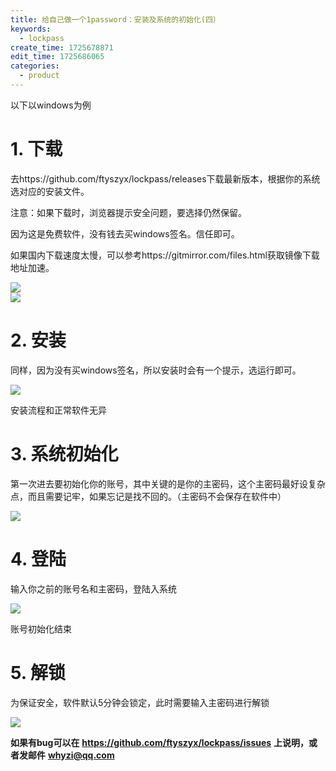 ```yaml
---
title: 给自己做一个1password：安装及系统的初始化(四）
keywords:
  - lockpass
create_time: 1725678871
edit_time: 1725686065
categories:
  - product
---
```



以下以windows为例

# 1. 下载

去https://github.com/ftyszyx/lockpass/releases下载最新版本，根据你的系统选对应的安装文件。

注意：如果下载时，浏览器提示安全问题，要选择仍然保留。

因为这是免费软件，没有钱去买windows签名。信任即可。

如果国内下载速度太慢，可以参考https://gitmirror.com/files.html获取镜像下载地址加速。

<div class="flex gap-3 columns-2" column-size="2">
<div class="w-[50%]" width-ratio="50">
<img src="/assets/AasQbQskTodwNXxGI5dclv3bnPg.png" src-width="376" class="markdown-img m-auto" src-height="260" align="center"/>
</div>
<div class="w-[50%]" width-ratio="50">
<img src="/assets/QGG4bRO7eoRpeAxDnCocW1DrnCh.png" src-width="360" class="markdown-img m-auto" src-height="510" align="center"/>
</div>
</div>

# 2. 安装

同样，因为没有买windows签名，所以安装时会有一个提示，选运行即可。

<img src="/assets/CN9HbG0Ngor9O6xW4Nkc0Fq4nTZ.png" src-width="506" class="markdown-img m-auto" src-height="480" align="center"/>

安装流程和正常软件无异

# 3. 系统初始化

第一次进去要初始化你的账号，其中关键的是你的主密码，这个主密码最好设复杂点，而且需要记牢，如果忘记是找不回的。（主密码不会保存在软件中）

<img src="/assets/H2clbrsdvotiFexyQ7FcsNU8nhf.png" src-width="297" class="markdown-img m-auto" src-height="446" align="center"/>

# 4. 登陆

输入你之前的账号名和主密码，登陆入系统

<img src="/assets/OBslbiDLGonWIdx3qUpcoVhhnR3.png" src-width="262" class="markdown-img m-auto" src-height="337" align="center"/>

账号初始化结束

# 5. 解锁

为保证安全，软件默认5分钟会锁定，此时需要输入主密码进行解锁

<img src="/assets/Qn0WbgK1ToJmyCxJ4VQclDTwnmd.png" src-width="405" class="markdown-img m-auto" src-height="227" align="center"/>

 **如果有bug可以在** **https://github.com/ftyszyx/lockpass/issues** **上说明，或者发邮件** **whyzi@qq.com**


